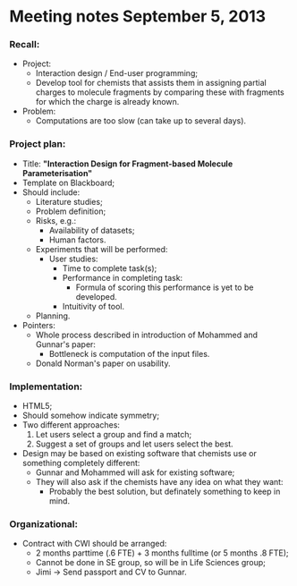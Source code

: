# Meeting notes September 5, 2013

### Recall:
- Project:
    - Interaction design / End-user programming;
    - Develop tool for chemists that assists them in assigning partial charges
      to molecule fragments by comparing these with fragments for which the
      charge is already known.
- Problem:
    - Computations are too slow (can take up to several days).

### Project plan:
- Title: **"Interaction Design for Fragment-based Molecule Parameterisation"**
- Template on Blackboard;
- Should include:
    - Literature studies;
    - Problem definition;
    - Risks, e.g.:
        - Availability of datasets;
        - Human factors.
    - Experiments that will be performed:
        - User studies:
            - Time to complete task(s);
            - Performance in completing task:
                - Formula of scoring this performance is yet to be developed.
            - Intuitivity of tool.
    - Planning.
- Pointers:
    - Whole process described in introduction of Mohammed and Gunnar's paper:
        - Bottleneck is computation of the input files.
    - Donald Norman's paper on usability.

### Implementation:
- HTML5;
- Should somehow indicate symmetry;
- Two different approaches:
    1. Let users select a group and find a match;
    2. Suggest a set of groups and let users select the best.
- Design may be based on existing software that chemists use or something
  completely different:
    - Gunnar and Mohammed will ask for existing software;
    - They will also ask if the chemists have any idea on what they want:
         - Probably the best solution, but definately something to keep in mind.

### Organizational:
- Contract with CWI should be arranged:
    - 2 months parttime (.6 FTE) + 3 months fulltime (or 5 months .8 FTE);
    - Cannot be done in SE group, so will be in Life Sciences group;
    - Jimi -> Send passport and CV to Gunnar.

